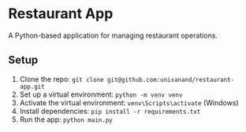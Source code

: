 # Restaurant App
A Python-based application for managing restaurant operations.

## Setup
1. Clone the repo: `git clone git@github.com:unixanand/restaurant-app.git`
2. Set up a virtual environment: `python -m venv venv`
3. Activate the virtual environment: `venv\Scripts\activate` (Windows)
4. Install dependencies: `pip install -r requirements.txt`
5. Run the app: `python main.py`